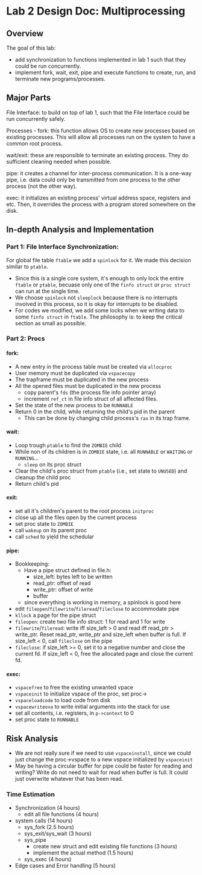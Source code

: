# Lab 2 Design Doc: Multiprocessing

## Overview

The goal of this lab:
 - add synchronization to functions implemented in lab 1 such that they could be run concurrently.
 - implement fork, wait, exit, pipe and execute functions to create, run, and terminate new programs/processes.

## Major Parts
File Interface: to build on top of lab 1, such that the File Interface could be run concurrently safely.

Processes - fork: this function allows OS to create new processes based on existing processes. This will allow all processes run on the system to have a common root process.

wait/exit: these are responsible to terminate an existing process. They do sufficient cleaning needed when possible.

pipe: it creates a channel for inter-process communication. It is a one-way pipe, i.e. data could only be transmitted from one process to the other process (not the other way).

exec: it initializes an existing process' virtual address space, registers and etc. Then, it overrides the process with a program stored somewhere on the disk.

## In-depth Analysis and Implementation

### Part 1: File Interface Synchronization:
For global file table `ftable` we add a `spinlock` for it. We made this decision similar to `ptable`.
- Since this is a single core system, it's enough to only lock the entire `ftable` or `ptable`, becuase
only one of the `finfo struct` or `proc struct` can run at the single time.
- We choose `spinlock` not `sleeplock` because there is no interrupts involved in this process, so it
is okay for interrupts to be disabled.
- For codes we modified, we add some locks when we writing data to some `finfo struct` in `ftable`.
The philosophy is: to keep the critical section as small as possible.

### Part 2: Procs

#### fork:
- A new entry in the process table must be created via `allocproc`
- User memory must be duplicated via `vspacecopy`
- The trapframe must be duplicated in the new process
- All the opened files must be duplicated in the new process
    - copy parent's `fds` (the process file info pointer array)
    - increment `ref_ct` in file info struct of all affected files.
- Set the state of the new process to be `RUNNABLE`
- Return 0 in the child, while returning the child's pid in the parent
    - This can be done by changing child process's `rax` in its trap frame.

#### wait:
 - Loop trough `ptable` to find the `ZOMBIE` child
 - While non of its children is in `ZOMBIE` state, i.e. all `RUNNABLE` or `WAITING` or `RUNNING`...
    - `sleep` on its proc struct
 - Clear the child's proc struct from `ptable` (i.e., set state to `UNUSED`) and cleanup the child proc
 - Return child's pid

#### exit:
 - set all it's children's parent to the root process `initproc`
 - close up all the files open by the current process
 - set proc state to `ZOMBIE`
 - call `wakeup` on its parent proc
 - call `sched` to yield the schedular

#### pipe:
- Bookkeeping:
    - Have a pipe struct defined in file.h:
        - size_left: bytes left to be written
        - read_ptr: offset of read
        - write_ptr: offset of write
        - buffer
    - since everything is working in memory, a spinlock is good here
- edit `fileopen`/`filewrite`/`fileread`/`fileclose` to accommodate pipe
- `kllock` a page for the pipe struct
- `fileopen`: create two file info struct: 1 for read and 1 for write
- `filewrite`/`fileread`: write iff size_left > 0 and read iff read_ptr > write_ptr. Reset read_ptr, write_ptr and size_left when buffer is full. If size_left < 0, call `fileclose` on the pipe
- `fileclose`: if size_left >= 0, set it to a negative number and close the current fd. If size_left < 0, free the allocated page and close the current fd.

#### exec:
- `vspacefree` to free the existing unwanted vpace
- `vspaceinit` to initialize vspace of the proc, set proc->
- `vspaceloadcode` to load code from disk
- `vspacewriteova` to write initial arguments into the stack for use
- set all contents, i.e. registers, in `p->context` to 0
- set proc state to `RUNNABLE`

## Risk Analysis
- We are not really sure if we need to use `vspaceinstall`, since we could just change the proc->vspace to a new vspace initialized by `vspaceinit`
- May be having a circular buffer for pipe could be faster for reading and writing? Write do not need to wait for read when buffer is full. It could just overwrite whatever that has been read.

### Time Estimation
 - Synchronization (4 hours)
    - edit all file functions (4 hours)
 - system calls (14 hours)
    - sys_fork (2.5 hours)
    - sys_exit/sys_wait (3 hours)
    - sys_pipe
      - create new struct and edit existing file functions (3 hours)
      - implement the actual method (1.5 hours)
    - sys_exec (4 hours)
 - Edge cases and Error handling (5 hours)
